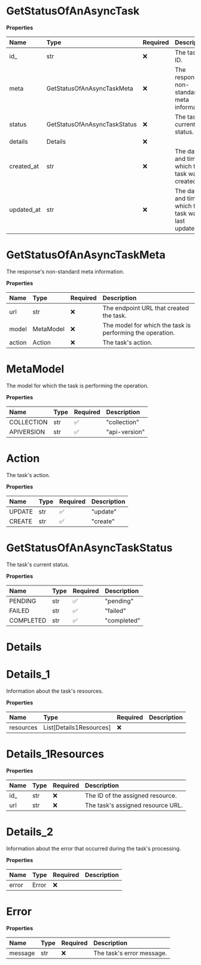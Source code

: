 # GetStatusOfAnAsyncTask

**Properties**

| Name       | Type                         | Required | Description                                           |
| :--------- | :--------------------------- | :------- | :---------------------------------------------------- |
| id\_       | str                          | ❌       | The task's ID.                                        |
| meta       | GetStatusOfAnAsyncTaskMeta   | ❌       | The response's non-standard meta information.         |
| status     | GetStatusOfAnAsyncTaskStatus | ❌       | The task's current status.                            |
| details    | Details                      | ❌       |                                                       |
| created_at | str                          | ❌       | The date and time at which the task was created.      |
| updated_at | str                          | ❌       | The date and time at which the task was last updated. |

# GetStatusOfAnAsyncTaskMeta

The response's non-standard meta information.

**Properties**

| Name   | Type      | Required | Description                                               |
| :----- | :-------- | :------- | :-------------------------------------------------------- |
| url    | str       | ❌       | The endpoint URL that created the task.                   |
| model  | MetaModel | ❌       | The model for which the task is performing the operation. |
| action | Action    | ❌       | The task's action.                                        |

# MetaModel

The model for which the task is performing the operation.

**Properties**

| Name       | Type | Required | Description   |
| :--------- | :--- | :------- | :------------ |
| COLLECTION | str  | ✅       | "collection"  |
| APIVERSION | str  | ✅       | "api-version" |

# Action

The task's action.

**Properties**

| Name   | Type | Required | Description |
| :----- | :--- | :------- | :---------- |
| UPDATE | str  | ✅       | "update"    |
| CREATE | str  | ✅       | "create"    |

# GetStatusOfAnAsyncTaskStatus

The task's current status.

**Properties**

| Name      | Type | Required | Description |
| :-------- | :--- | :------- | :---------- |
| PENDING   | str  | ✅       | "pending"   |
| FAILED    | str  | ✅       | "failed"    |
| COMPLETED | str  | ✅       | "completed" |

# Details

# Details_1

Information about the task's resources.

**Properties**

| Name      | Type                    | Required | Description |
| :-------- | :---------------------- | :------- | :---------- |
| resources | List[Details1Resources] | ❌       |             |

# Details_1Resources

**Properties**

| Name | Type | Required | Description                       |
| :--- | :--- | :------- | :-------------------------------- |
| id\_ | str  | ❌       | The ID of the assigned resource.  |
| url  | str  | ❌       | The task's assigned resource URL. |

# Details_2

Information about the error that occurred during the task's processing.

**Properties**

| Name  | Type  | Required | Description |
| :---- | :---- | :------- | :---------- |
| error | Error | ❌       |             |

# Error

**Properties**

| Name    | Type | Required | Description               |
| :------ | :--- | :------- | :------------------------ |
| message | str  | ❌       | The task's error message. |

<!-- This file was generated by liblab | https://liblab.com/ -->

